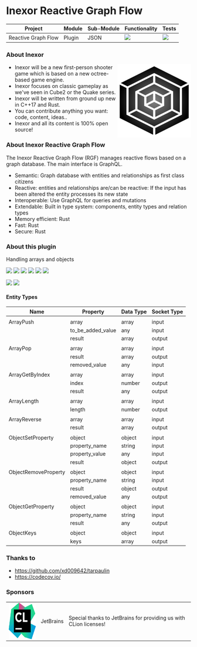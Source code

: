 # Inexor Reactive Graph Flow

| Project             | Module | Sub-Module | Functionality                                                        | Tests                                                                                                                                                                |
|---------------------|--------|------------|----------------------------------------------------------------------|----------------------------------------------------------------------------------------------------------------------------------------------------------------------|
| Reactive Graph Flow | Plugin | JSON       | <img src="https://img.shields.io/badge/state-completed-brightgreen"> | [<img src="https://img.shields.io/codecov/c/github/aschaeffer/inexor-rgf-plugin-json">](https://app.codecov.io/gh/aschaeffer/inexor-rgf-plugin-json) |

### About Inexor

<a href="https://inexor.org/">
<img align="right" width="200" height="200" src="https://raw.githubusercontent.com/aschaeffer/inexor-rgf-plugin-json/main/docs/images/inexor_2.png">
</a>

* Inexor will be a new first-person shooter game which is based on a new octree-based game engine.
* Inexor focuses on classic gameplay as we've seen in Cube2 or the Quake series.
* Inexor will be written from ground up new in C++17 and Rust.
* You can contribute anything you want: code, content, ideas..
* Inexor and all its content is 100% open source!

### About Inexor Reactive Graph Flow

The Inexor Reactive Graph Flow (RGF) manages reactive flows based on a graph database. The main interface is GraphQL.

* Semantic: Graph database with entities and relationships as first class citizens
* Reactive: entities and relationships are/can be reactive: If the input has been altered the entity processes its new state
* Interoperable: Use GraphQL for queries and mutations
* Extendable: Built in type system: components, entity types and relation types
* Memory efficient: Rust
* Fast: Rust
* Secure: Rust

### About this plugin

Handling arrays and objects

[<img src="https://img.shields.io/badge/Language-Rust-brightgreen">](https://www.rust-lang.org/)
[<img src="https://img.shields.io/badge/Platforms-Linux%20%26%20Windows-brightgreen">]()
[<img src="https://img.shields.io/github/workflow/status/aschaeffer/inexor-rgf-plugin-json/Rust">](https://github.com/aschaeffer/inexor-rgf-plugin-json/actions?query=workflow%3ARust)
[<img src="https://img.shields.io/github/last-commit/aschaeffer/inexor-rgf-plugin-json">]()
[<img src="https://img.shields.io/github/languages/code-size/aschaeffer/inexor-rgf-plugin-json">]()
[<img src="https://img.shields.io/codecov/c/github/aschaeffer/inexor-rgf-plugin-json">](https://app.codecov.io/gh/aschaeffer/inexor-rgf-plugin-json)

[<img src="https://img.shields.io/github/license/aschaeffer/inexor-rgf-plugin-json">](https://github.com/aschaeffer/inexor-rgf-plugin-json/blob/main/LICENSE)
[<img src="https://img.shields.io/discord/698219248954376256?logo=discord">](https://discord.com/invite/acUW8k7)

#### Entity Types

| Name                 | Property          | Data Type | Socket Type |
|----------------------|-------------------|-----------|-------------|
|                      |
| ArrayPush            | array             | array     | input       |
|                      | to_be_added_value | any       | input       |
|                      | result            | array     | output      |
|                      |
| ArrayPop             | array             | array     | input       |
|                      | result            | array     | output      |
|                      | removed_value     | any       | input       |
|                      |
| ArrayGetByIndex      | array             | array     | input       |
|                      | index             | number    | output      |
|                      | result            | any       | output      |
|                      |
| ArrayLength          | array             | array     | input       |
|                      | length            | number    | output      |
|                      |
| ArrayReverse         | array             | array     | input       |
|                      | result            | array     | output      |
|                      |
| ObjectSetProperty    | object            | object    | input       |
|                      | property_name     | string    | input       |
|                      | property_value    | any       | input       |
|                      | result            | object    | output      |
|                      |
| ObjectRemoveProperty | object            | object    | input       |
|                      | property_name     | string    | input       |
|                      | result            | object    | output      |
|                      | removed_value     | any       | output      |
|                      |
| ObjectGetProperty    | object            | object    | input       |
|                      | property_name     | string    | input       |
|                      | result            | any       | output      |
|                      |
| ObjectKeys           | object            | object    | input       |
|                      | keys              | array     | output      |

### Thanks to

* https://github.com/xd009642/tarpaulin
* https://codecov.io/

### Sponsors

|                                                                                                                                                                                                                               |           |                                                                   |
|-------------------------------------------------------------------------------------------------------------------------------------------------------------------------------------------------------------------------------|-----------|-------------------------------------------------------------------|
| <a href="https://www.jetbrains.com/?from=github.com/inexorgame"><img align="right" width="100" height="100" src="https://raw.githubusercontent.com/aschaeffer/inexor-rgf-plugin-logical/main/docs/images/icon_CLion.svg"></a> | JetBrains | Special thanks to JetBrains for providing us with CLion licenses! |

